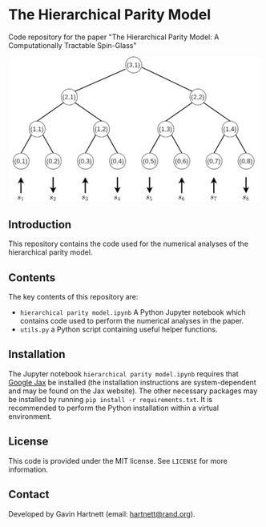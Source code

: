 # The Hierarchical Parity Model
Code repository for the paper "The Hierarchical Parity Model: A Computationally Tractable Spin-Glass"

<img src="figures/binary_tree_with_background.png" alt="comparison" width="500"/>

## Introduction
This repository contains the code used for the numerical analyses of the hierarchical parity model.

## Contents
The key contents of this repository are:
- `hierarchical parity model.ipynb` A Python Jupyter notebook which contains code used to perform the numerical analyses in the paper.
- `utils.py` a Python script containing useful helper functions.

## Installation
The Jupyter notebook `hierarchical parity model.ipynb` requires that [Google Jax](https://github.com/google/jax) be installed (the installation instructions are system-dependent and may be found on the Jax website). The other necessary packages may be installed by running `pip install -r requirements.txt`. It is recommended to perform the Python installation within a virtual environment.

## License
This code is provided under the MIT license. See `LICENSE` for more information.

## Contact
Developed by Gavin Hartnett (email: hartnett@rand.org).
